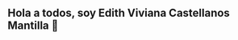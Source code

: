 ## Hola a todos, soy Edith Viviana Castellanos Mantilla 👋

<!--
**EVCastellanos/EVCastellanos** is a ✨ _special_ ✨ repository because its `README.md` (this file) appears on your GitHub profile.

Here are some ideas to get you started:

- 🔭 Actualmente estoy trabajando en pruebas de software 
- 🌱 Actualmente estoy aprendiendo sobre MySql

